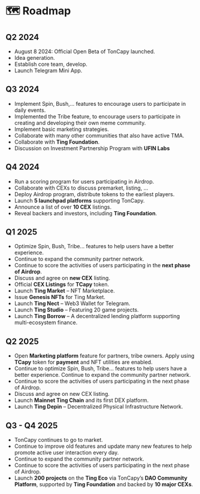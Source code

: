 # 🗺️ Roadmap

## **Q2 2024**&#x20;

* &#x20;August 8 2024: Official Open Beta of TonCapy launched.&#x20;
* &#x20;Idea generation.&#x20;
* &#x20;Establish core team, develop.&#x20;
* &#x20;Launch Telegram Mini App.

## **Q3 2024**

* Implement Spin, Bush,... features to encourage users to participate in daily events.
* Implemented the Tribe feature, to encourage users to participate in creating and developing their own meme community.
* Implement basic marketing strategies.
* Collaborate with many other communities that also have active TMA.
* Collaborate with **Ting Foundation**.
* Discussion on Investment Partnership Program with **UFIN Labs**

## **Q4 2024**&#x20;

* Run a scoring program for users participating in Airdrop.
* Collaborate with CEXs to discuss premarket, listing, ...
* Deploy Airdrop program, distribute tokens to the earliest players.
* Launch **5 launchpad platforms** supporting TonCapy.
* Announce a list of over **10 CEX** listings.
* Reveal backers and investors, including **Ting Foundation**.

## **Q1 2025**&#x20;

* Optimize Spin, Bush, Tribe... features to help users have a better experience.&#x20;
* Continue to expand the community partner network.&#x20;
* Continue to score the activities of users participating in the **next phase of Airdrop**.&#x20;
* Discuss and agree on **new CEX** listing.
* Official **CEX Listings** for **TCapy** token.
* Launch **Ting Market** – NFT Marketplace.
* Issue **Genesis NFTs** for Ting Market.
* Launch **Ting Nect** – Web3 Wallet for Telegram.
* Launch **Ting Studio** – Featuring 20 game projects.
* Launch **Ting Borrow** – A decentralized lending platform supporting multi-ecosystem finance.

## **Q2 2025**&#x20;

* Open **Marketing platform** feature for partners, tribe owners. Apply using **TCapy** token for **payment** and NFT utilities are enabled.&#x20;
* Continue to optimize Spin, Bush, Tribe... features to help users have a better experience. Continue to expand the community partner network.&#x20;
* Continue to score the activities of users participating in the next phase of Airdrop.&#x20;
* Discuss and agree on new CEX listing.
* Launch **Mainnet Ting Chain** and its first DEX platform.
* Launch **Ting Depin** – Decentralized Physical Infrastructure Network.

## **Q3 - Q4 2025**&#x20;

* TonCapy continues to go to market.&#x20;
* Continue to improve old features and update many new features to help promote active user interaction every day.&#x20;
* Continue to expand the community partner network.&#x20;
* Continue to score the activities of users participating in the next phase of Airdrop.
* Launch **200 projects** on the **Ting Eco** via TonCapy’s **DAO Community Platform**, supported by **Ting Foundation** and backed by **10 major CEXs**.
